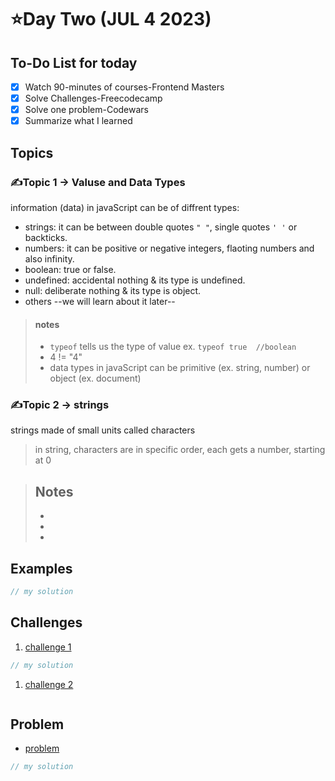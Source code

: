 # ⭐️Day Two (JUL 4 2023)

## To-Do List for today
- [x] Watch 90-minutes of courses-Frontend Masters
- [x] Solve Challenges-Freecodecamp
- [x] Solve one problem-Codewars
- [x] Summarize what I learned

## Topics
### ✍️Topic 1 -> Valuse and Data Types
information (data) in javaScript can be of diffrent types:
- strings: it can be between double quotes `" "`, single quotes `' '` or backticks.
- numbers: it can be positive or negative integers, flaoting numbers and also infinity.
- boolean: true or false.
- undefined: accidental nothing & its type is undefined.
- null: deliberate nothing & its type is object.
- others --we will learn about it later--

> #### notes
> - `typeof` tells us the type of value ex. `typeof true  //boolean`
> - 4 != "4"
> - data types in javaScript can be primitive (ex. string, number) or object (ex. document)

### ✍️Topic 2 -> strings 
strings made of small units called characters
> in string, characters are in specific order, each gets a number, starting at 0


> ## Notes
> - 
> - 
> - 

## Examples
```javascript
// my solution
```

## Challenges
1. [challenge 1]()
```javascript
// my solution
```

1. [challenge 2]()
```javascript
```
## Problem
- [problem]()
```javascript
// my solution
```
